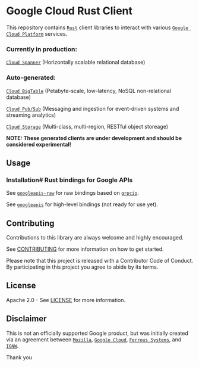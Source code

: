 # Google Cloud Rust Client

This repository contains [`Rust`](https://www.rust-lang.org/) client libraries to interact with various [`Google Cloud Platform`](https://cloud.google.com/) services.

### Currently in production:

[`Cloud Spanner`](https://cloud.google.com/spanner) (Horizontally scalable relational database)


### Auto-generated:

[`Cloud BigTable`](https://cloud.google.com/bigtable) (Petabyte-scale, low-latency, NoSQL non-relational database)

[`Cloud Pub/Sub`](https://cloud.google.com/pubsub) (Messaging and ingestion for event-driven systems and streaming analytics)

[`Cloud Storage`](https://cloud.google.com/storage) (Multi-class, multi-region, RESTful object storeage)


**NOTE: These generated clients are under development and should be considered
experimental!**


## Usage

### Installation# Rust bindings for Google APIs

See [`googleapis-raw`](google-cloud-rust-raw) for raw bindings based on
[`grpcio`](https://github.com/pingcap/grpc-rs).

See [`googleapis`](google-cloud-rust) for high-level bindings (not ready for use yet).

## Contributing

Contributions to this library are always welcome and highly encouraged.

See [CONTRIBUTING](CONTRIBUTING.md) for more information on how to get started.

Please note that this project is released with a Contributor Code of Conduct. By participating in this project you agree to abide by its terms.

## License

Apache 2.0 - See [LICENSE](LICENSE.md) for more information.

## Disclaimer

This is not an officially supported Google product, but was initially created via an agreement between [`Mozilla`](https://www.mozilla.org/), [`Google Cloud`](https://cloud.google.com/), [`Ferrous Systems`](https://ferrous-systems.com/), and [`IGNW`](https://www.ignw.io/).

Thank you
